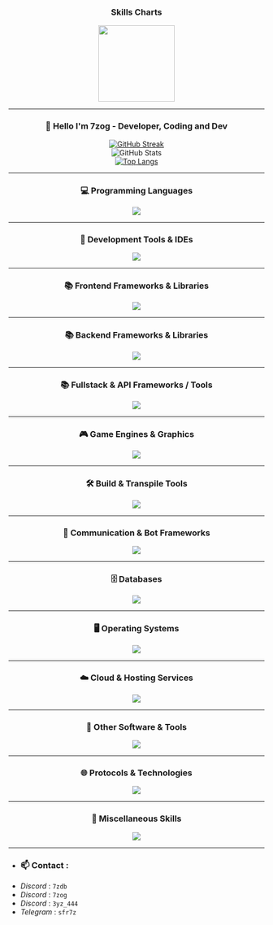 <div align="center">
  <h3>Skills Charts</h3>
  <img height="150" src="https://camo.githubusercontent.com/eb96b4f4779c9d29295b99ad190641d12af80e15e8fa7b548b1c6da5801d1ee7/68747470733a2f2f7465636869736f722e636f6d2f77702d636f6e74656e742f75706c6f6164732f323032322f30322f536f6674776172652d646576656c6f706d656e742d322e706e67" />

---

  <h3>📝 Hello I'm 7zog - Developer, Coding and Dev</h3>

  <a href="https://git.io/streak-stats">
    <img src="https://streak-stats.demolab.com?user=7zog&theme=windows-dark&border_radius=25" alt="GitHub Streak"/>
  </a>
  <br />
  <img src="https://github-readme-stats.vercel.app/api?username=7zog&theme=transparent&show_icons=true)" alt="GitHub Stats" />
  <br />
  <a href="https://github.com/anuraghazra/github-readme-stats">
    <img src="https://github-readme-stats.vercel.app/api/top-langs/?username=7zog&layout=compact&theme=cobalt" alt="Top Langs" />
  </a>
</div>

---

<div align="center">

<h3>💻 Programming Languages</h3>
<img src="https://skillicons.dev/icons?i=c,cs,cpp,crystal,clojure,coffeescript,css,dart,elixir,forth,fortran,go,gherkin,haskell,haxe,html,java,js,kotlin,less,lua,md,matlab,mint,nim,ocaml,perl,ps,php,pug,py,r,ruby,rust,sass,scala,solidity,swift,ts,v,vala,wasm,zig" />

---

<h3>🧰 Development Tools & IDEs</h3>
<img src="https://skillicons.dev/icons?i=androidstudio,anaconda,ansible,atom,bitbucket,bun,clion,cmake,codepen,docker,eclipse,emacs,figma,git,github,githubactions,gitlab,gradle,gulp,idea,jenkins,jest,maven,neovim,nginx,nix,npm,pnpm,postman,pycharm,rider,rollupjs,selenium,sentry,sublime,terraform,vim,visualstudio,vite,vitest,vscode,vscodium,webstorm,webpack,yarn" />

---

<h3>📚 Frontend Frameworks & Libraries</h3>
<img src="https://skillicons.dev/icons?i=alpinejs,angular,astro,bootstrap,ember,htmx,jquery,lit,materialui,nuxtjs,nextjs,react,remix,solidjs,svelte,tailwind,threejs,vue,vuetify" />

---

<h3>📚 Backend Frameworks & Libraries</h3>
<img src="https://skillicons.dev/icons?i=actix,adonis,deno,django,dotnet,elysia,express,fastapi,ktor,laravel,nestjs,rocket,spring,symfony" />

---

<h3>📚 Fullstack & API Frameworks / Tools</h3>
<img src="https://skillicons.dev/icons?i=apollo,gatsby,graphql,pinia,prisma,sequelize" />

---

<h3>🎮 Game Engines & Graphics</h3>
<img src="https://skillicons.dev/icons?i=bevy,haxeflixel,processing,qt,ros,unity,unreal" />

---

<h3>🛠️ Build & Transpile Tools</h3>
<img src="https://skillicons.dev/icons?i=babel,cypress,deno,vite,rollupjs,webpack" />

---

<h3>📨 Communication & Bot Frameworks</h3>
<img src="https://skillicons.dev/icons?i=discordjs" />

---

<h3>🗄️ Databases</h3>
<img src="https://skillicons.dev/icons?i=cassandra,dynamodb,elasticsearch,mongodb,mysql,postgres,redis,sqlite" />

---

<h3>🖥️ Operating Systems</h3>
<img src="https://skillicons.dev/icons?i=arch,bsd,debian,kali,linux,raspberrypi,ubuntu,windows" />

---

<h3>☁️ Cloud & Hosting Services</h3>
<img src="https://skillicons.dev/icons?i=appwrite,aws,azure,cloudflare,firebase,gcp,heroku,netlify,openshift,openstack,planetscale,replit,supabase,vercel,workers" />

---

<h3>🧩 Other Software & Tools</h3>
<img src="https://skillicons.dev/icons?i=ableton,ae,autocad,blender,discord,gamemakerstudio,godot,gmail,instagram,linkedin,mastodon,misskey,nodejs,notion,obsidian,octave,robloxstudio,sketchup,twitter,unity,unreal,webflow,wordpress" />

---

<h3>🌐 Protocols & Technologies</h3>
<img src="https://skillicons.dev/icons?i=activitypub,ai,bots,fediverse,ipfs,opencv,prometheus,pytorch,rabbitmq,regex,svg,tensorflow" />

---

<h3>🧠 Miscellaneous Skills</h3>
<img src="https://skillicons.dev/icons?i=azul,pr,windicss" />

</div>

---

- ### **📫 Contact** :
- _Discord_ : `7zdb`
- _Discord_ : `7zog`
- _Discord_ : `3yz_444`
- _Telegram_ : `sfr7z`
